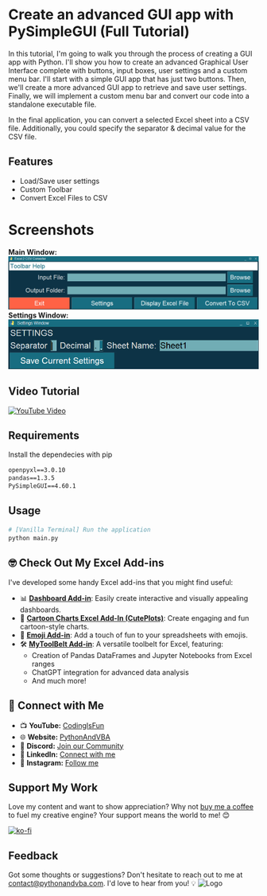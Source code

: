 
# Create an advanced GUI app with PySimpleGUI (Full Tutorial)

In this tutorial, I'm going to walk you through the process of creating a GUI app with Python. I'll show you how to create an advanced Graphical User Interface complete with buttons, input boxes, user settings and a custom menu bar. I'll start with a simple GUI app that has just two buttons. Then, we'll create a more advanced GUI app to retrieve and save user settings. Finally, we will implement a custom menu bar and convert our code into a standalone executable file.<br/>

In the final application, you can convert a selected Excel sheet into a CSV file. Additionally, you could specify the separator & decimal value for the CSV file.

## Features
- Load/Save user settings
- Custom Toolbar
- Convert Excel Files to CSV

# Screenshots
**Main Window:**
![Main Window](/main_window.jpg?raw=true "Main Window")
<br/>
**Settings Window:**
![Settings Window](/settings_window.jpg?raw=true "Settings Window")

## Video Tutorial
[![YouTube Video](https://img.youtube.com/vi/LzCfNanQ_9c/0.jpg)](https://youtu.be/LzCfNanQ_9c)

## Requirements
Install the dependecies with pip
```
openpyxl==3.0.10
pandas==1.3.5
PySimpleGUI==4.60.1
```

## Usage
```python
# [Vanilla Terminal] Run the application
python main.py
```



## 🤓 Check Out My Excel Add-ins
I've developed some handy Excel add-ins that you might find useful:

- 📊 **[Dashboard Add-in](https://pythonandvba.com/grafly)**: Easily create interactive and visually appealing dashboards.
- 🎨 **[Cartoon Charts Excel Add-In (CutePlots)](https://pythonandvba.com/cuteplots)**: Create engaging and fun cartoon-style charts.
- 🤪 **[Emoji Add-in](https://pythonandvba.com/emojify)**: Add a touch of fun to your spreadsheets with emojis.
- 🛠️ **[MyToolBelt Add-in](https://pythonandvba.com/mytoolbelt)**: A versatile toolbelt for Excel, featuring:
  - Creation of Pandas DataFrames and Jupyter Notebooks from Excel ranges
  - ChatGPT integration for advanced data analysis
  - And much more!



## 🤝 Connect with Me
- 📺 **YouTube:** [CodingIsFun](https://youtube.com/c/CodingIsFun)
- 🌐 **Website:** [PythonAndVBA](https://pythonandvba.com)
- 💬 **Discord:** [Join our Community](https://pythonandvba.com/discord)
- 💼 **LinkedIn:** [Connect with me](https://www.linkedin.com/in/sven-bosau/)
- 📸 **Instagram:** [Follow me](https://www.instagram.com/codingisfun_official/)

## Support My Work
Love my content and want to show appreciation? Why not [buy me a coffee](https://pythonandvba.com/coffee-donation) to fuel my creative engine? Your support means the world to me! 😊

[![ko-fi](https://ko-fi.com/img/githubbutton_sm.svg)](https://pythonandvba.com/coffee-donation)

## Feedback
Got some thoughts or suggestions? Don't hesitate to reach out to me at contact@pythonandvba.com. I'd love to hear from you! 💡
![Logo](https://www.pythonandvba.com/banner-img)
